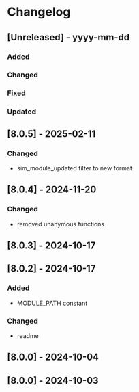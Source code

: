 # Changelog
## [Unreleased] - yyyy-mm-dd

### Added

### Changed

### Fixed

### Updated

## [8.0.5] - 2025-02-11


### Changed
- sim_module_updated filter to new format

## [8.0.4] - 2024-11-20


### Changed
- removed unanymous functions

## [8.0.3] - 2024-10-17


## [8.0.2] - 2024-10-17


### Added
- MODULE_PATH constant

### Changed
- readme

## [8.0.0] - 2024-10-04


## [8.0.0] - 2024-10-03
